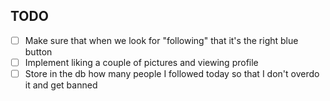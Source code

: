 ## TODO
- [ ] Make sure that when we look for "following" that it's the right blue button
- [ ] Implement liking a couple of pictures and viewing profile
- [ ] Store in the db how many people I followed today so that I don't overdo it and get banned